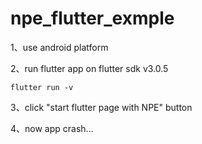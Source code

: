 # npe_flutter_exmple

1、use android platform

2、run flutter app on flutter sdk v3.0.5
```shell
flutter run -v
```

3、click "start flutter page with NPE" button

4、now app crash...
